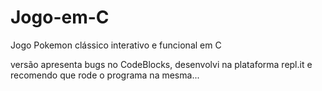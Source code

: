 # Jogo-em-C
Jogo Pokemon clássico interativo e funcional em C


versão apresenta bugs no CodeBlocks, desenvolvi na plataforma repl.it e recomendo que rode o programa na mesma...
